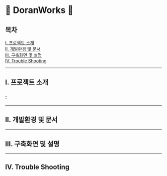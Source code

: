 # :newspaper: DoranWorks :newspaper:

## 목차
[Ⅰ. 프로젝트 소개](#Ⅰ-프로젝트-소개) <br>
[Ⅱ. 개발환경 및 문서](#Ⅱ-개발환경-및-문서) <br>
[Ⅲ. 구축화면 및 설명](#Ⅲ-구축화면-및-설명) <br>
[Ⅳ. Trouble Shooting](#Ⅳ-Trouble-Shooting)

---
## Ⅰ. 프로젝트 소개
### :
---
## Ⅱ. 개발환경 및 문서
---
## Ⅲ. 구축화면 및 설명
---
## Ⅳ. Trouble Shooting

